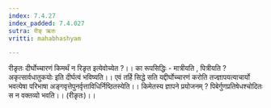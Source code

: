 ```yaml
---
index: 7.4.27
index_padded: 7.4.027
sutra: रीङ् ऋतः
vritti: mahabhashyam

---
```

 रीङृतः दीर्घोच्चारणं किमर्थं न रिङृत इत्येवोच्येत ?।। का रूपसिद्धिः - मात्रीयति , पित्रीयति ? अकृत्सार्वधातुकयोः इति दीर्घत्वं भविष्यति।। एवं तर्हि सिद्धे सति यद्दीर्घोच्चारणं करोति तज्ज्ञापयत्याचार्यो भवत्येषा परिभाषा अङ्गवृत्तेपुनर्वृत्ताविधिर्निष्ठितस्येति।। किमेतस्य ज्ञापने प्रयोजनम् ? पिबेर्गुणप्रतिषेधश्चोदितः स न वक्तव्यो भवति।। (रीङृतः)।। 